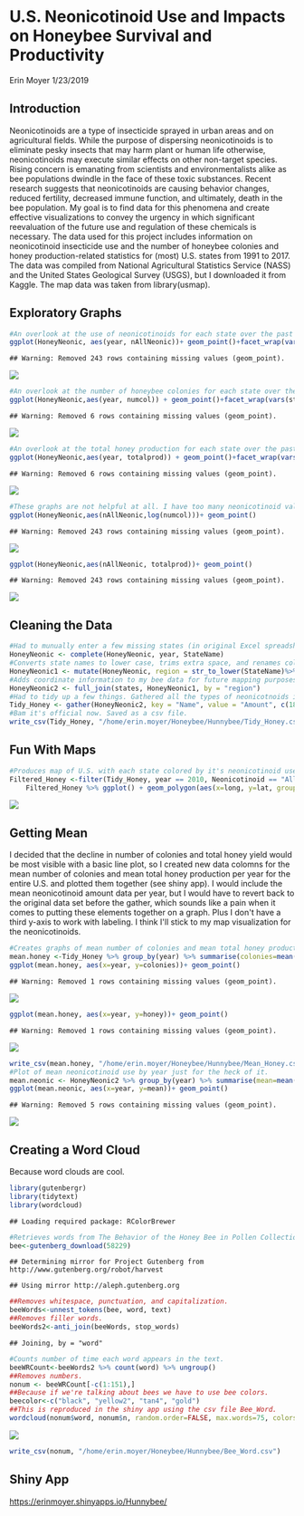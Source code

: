 U.S. Neonicotinoid Use and Impacts on Honeybee Survival and Productivity
================
Erin Moyer
1/23/2019

Introduction
------------

Neonicotinoids are a type of insecticide sprayed in urban areas and on agricultural fields. While the purpose of dispersing neonicotinoids is to eliminate pesky insects that may harm plant or human life otherwise, neonicotinoids may execute similar effects on other non-target species. Rising concern is emanating from scientists and environmentalists alike as bee populations dwindle in the face of these toxic substances. Recent research suggests that neonicotinoids are causing behavior changes, reduced fertility, decreased immune function, and ultimately, death in the bee population. My goal is to find data for this phenomena and create effective visualizations to convey the urgency in which significant reevaluation of the future use and regulation of these chemicals is necessary. The data used for this project includes information on neonicotinoid insecticide use and the number of honeybee colonies and honey production-related statistics for (most) U.S. states from 1991 to 2017. The data was compiled from National Agricultural Statistics Service (NASS) and the United States Geological Survey (USGS), but I downloaded it from Kaggle. The map data was taken from library(usmap).

Exploratory Graphs
------------------

``` r
#An overlook at the use of neonicotinoids for each state over the past three decades.
ggplot(HoneyNeonic, aes(year, nAllNeonic))+ geom_point()+facet_wrap(vars(state), scales= "free")
```

    ## Warning: Removed 243 rows containing missing values (geom_point).

![](Final_Project_files/figure-markdown_github/unnamed-chunk-1-1.png)

``` r
#An overlook at the number of honeybee colonies for each state over the past three decades.
ggplot(HoneyNeonic,aes(year, numcol)) + geom_point()+facet_wrap(vars(state), scales= "free")
```

    ## Warning: Removed 6 rows containing missing values (geom_point).

![](Final_Project_files/figure-markdown_github/unnamed-chunk-1-2.png)

``` r
#An overlook at the total honey production for each state over the past three decades.
ggplot(HoneyNeonic,aes(year, totalprod)) + geom_point()+facet_wrap(vars(state), scales= "free")
```

    ## Warning: Removed 6 rows containing missing values (geom_point).

![](Final_Project_files/figure-markdown_github/unnamed-chunk-1-3.png)

``` r
#These graphs are not helpful at all. I have too many neonicotinoid values on the lower end of the spectrum to be useful. Also, some states have less bee colonies than others because they have less agricultural land and therefore less need to raise honeybee colonies. 
ggplot(HoneyNeonic,aes(nAllNeonic,log(numcol)))+ geom_point()
```

    ## Warning: Removed 243 rows containing missing values (geom_point).

![](Final_Project_files/figure-markdown_github/unnamed-chunk-1-4.png)

``` r
ggplot(HoneyNeonic,aes(nAllNeonic, totalprod))+ geom_point()
```

    ## Warning: Removed 243 rows containing missing values (geom_point).

![](Final_Project_files/figure-markdown_github/unnamed-chunk-1-5.png)

Cleaning the Data
-----------------

``` r
#Had to munually enter a few missing states (in original Excel spreadsheet) in conjuction with this complete command to fill in missing states.
HoneyNeonic <- complete(HoneyNeonic, year, StateName)
#Converts state names to lower case, trims extra space, and renames colomn to "region" to match the entries in the states data.
HoneyNeonic1 <- mutate(HoneyNeonic, region = str_to_lower(StateName)%>% str_trim(side="both"))
#Adds coordinate information to my bee data for future mapping purposes. 
HoneyNeonic2 <- full_join(states, HoneyNeonic1, by = "region")
#Had to tidy up a few things. Gathered all the types of neonicotnoids into one colomn and their values into the other. This way I can filter by type of neonicotinoid. Also got rid of the pesky "n" in front of each of the names and a bunch of variables I don't care about for this project. 
Tidy_Honey <- gather(HoneyNeonic2, key = "Name", value = "Amount", c(18:23), na.rm = FALSE) %>% mutate(Neonicotinoid = str_remove(Name, pattern = "^n")) %>% select(c(1,2,3,5,7,10,11,12,19,20))
#Bam it's official now. Saved as a csv file.
write_csv(Tidy_Honey, "/home/erin.moyer/Honeybee/Hunnybee/Tidy_Honey.csv")
```

Fun With Maps
-------------

``` r
#Produces map of U.S. with each state colored by it's neonicotinoid use for the given year. Recreated this in a shiny app where the year and the type of neonicotinoid can be selected for.
Filtered_Honey <-filter(Tidy_Honey, year == 2010, Neonicotinoid == "AllNeonic")
    Filtered_Honey %>% ggplot() + geom_polygon(aes(x=long, y=lat, group = group, fill = Amount)) + scale_fill_continuous(low = "thistle2", high = "darkred", na.value = "white", guide="colorbar")
```

![](Final_Project_files/figure-markdown_github/unnamed-chunk-3-1.png)

Getting Mean
------------

I decided that the decline in number of colonies and total honey yield would be most visible with a basic line plot, so I created new data colomns for the mean number of colonies and mean total honey production per year for the entire U.S. and plotted them together (see shiny app). I would include the mean neonicotinoid amount data per year, but I would have to revert back to the original data set before the gather, which sounds like a pain when it comes to putting these elements together on a graph. Plus I don't have a third y-axis to work with labeling. I think I'll stick to my map visualization for the neonicotinoids.

``` r
#Creates graphs of mean number of colonies and mean total honey production per year.
mean.honey <-Tidy_Honey %>% group_by(year) %>% summarise(colonies=mean(numcol, na.rm = TRUE), honey=mean(totalprod, na.rm = TRUE))
ggplot(mean.honey, aes(x=year, y=colonies))+ geom_point()
```

    ## Warning: Removed 1 rows containing missing values (geom_point).

![](Final_Project_files/figure-markdown_github/unnamed-chunk-4-1.png)

``` r
ggplot(mean.honey, aes(x=year, y=honey))+ geom_point()
```

    ## Warning: Removed 1 rows containing missing values (geom_point).

![](Final_Project_files/figure-markdown_github/unnamed-chunk-4-2.png)

``` r
write_csv(mean.honey, "/home/erin.moyer/Honeybee/Hunnybee/Mean_Honey.csv")
#Plot of mean neonicotinoid use by year just for the heck of it.
mean.neonic <- HoneyNeonic2 %>% group_by(year) %>% summarise(mean=mean(nAllNeonic, na.rm = TRUE))
ggplot(mean.neonic, aes(x=year, y=mean))+ geom_point()
```

    ## Warning: Removed 5 rows containing missing values (geom_point).

![](Final_Project_files/figure-markdown_github/unnamed-chunk-4-3.png)

Creating a Word Cloud
---------------------

Because word clouds are cool.

``` r
library(gutenbergr)
library(tidytext)
library(wordcloud)
```

    ## Loading required package: RColorBrewer

``` r
#Retrieves words from The Behavior of the Honey Bee in Pollen Collection by Dana Brackenridge Casteel
bee<-gutenberg_download(58229)
```

    ## Determining mirror for Project Gutenberg from http://www.gutenberg.org/robot/harvest

    ## Using mirror http://aleph.gutenberg.org

``` r
##Removes whitespace, punctuation, and capitalization.
beeWords<-unnest_tokens(bee, word, text)
##Removes filler words.
beeWords2<-anti_join(beeWords, stop_words)
```

    ## Joining, by = "word"

``` r
#Counts number of time each word appears in the text.
beeWRCount<-beeWords2 %>% count(word) %>% ungroup() 
##Removes numbers.
nonum <- beeWRCount[-c(1:151),]
##Because if we're talking about bees we have to use bee colors.
beecolor<-c("black", "yellow2", "tan4", "gold")
##This is reproduced in the shiny app using the csv file Bee_Word.
wordcloud(nonum$word, nonum$n, random.order=FALSE, max.words=75, colors=beecolor)
```

![](Final_Project_files/figure-markdown_github/unnamed-chunk-5-1.png)

``` r
write_csv(nonum, "/home/erin.moyer/Honeybee/Hunnybee/Bee_Word.csv")
```

Shiny App
---------

<https://erinmoyer.shinyapps.io/Hunnybee/>
